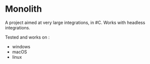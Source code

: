 # Monolith
A project aimed at very large integrations, in #C. Works with headless integrations.

Tested and works on :
* windows
* macOS
* linux
